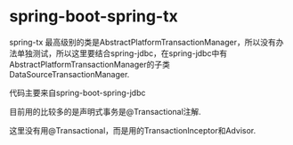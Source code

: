 # spring-boot-spring-tx
spring-tx 最高级别的类是AbstractPlatformTransactionManager，所以没有办法单独测试，所以这里要结合spring-jdbc，在spring-jdbc中有AbstractPlatformTransactionManager的子类DataSourceTransactionManager.

代码主要来自spring-boot-spring-jdbc

目前用的比较多的是声明式事务是@Transactional注解.

这里没有用@Transactional，而是用的TransactionInceptor和Advisor.
